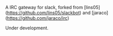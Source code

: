 
A IRC gateway for slack, forked from [lins05]
(https://github.com/lins05/slackbot)
and [jaraco]
(https://github.com/jaraco/irc)


Under development.
